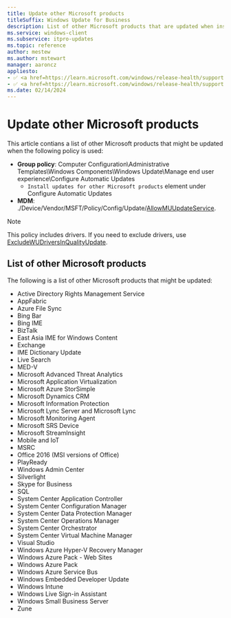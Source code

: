 ```yaml
---
title: Update other Microsoft products 
titleSuffix: Windows Update for Business
description: List of other Microsoft products that are updated when install updates for other Microsoft products (allowmuupdateservice) is used. 
ms.service: windows-client
ms.subservice: itpro-updates
ms.topic: reference
author: mestew
ms.author: mstewart
manager: aaroncz
appliesto: 
- ✅ <a href=https://learn.microsoft.com/windows/release-health/supported-versions-windows-client target=_blank>Windows 11</a>
- ✅ <a href=https://learn.microsoft.com/windows/release-health/supported-versions-windows-client target=_blank>Windows 10</a>	
ms.date: 02/14/2024
---
```


# Update other Microsoft products
<!--8743531-->
This article contians a list of other Microsoft products that might be updated when the following policy is used:

- **Group policy**: Computer Configuration\Administrative Templates\Windows Components\Windows Update\Manage end user experience\Configure Automatic Updates
    - `Install updates for other Microsoft products` element under Configure Automatic Updates
- **MDM**: ./Device/Vendor/MSFT/Policy/Config/Update/[AllowMUUpdateService](/windows/client-management/mdm/policy-csp-update?toc=/windows/deployment/toc.json&bc=/windows/deployment/breadcrumb/toc.json#allowmuupdateservice).

> [!Note]
> This policy includes drivers. If you need to exclude drivers, use [ExcludeWUDriversInQualityUpdate](/windows/client-management/mdm/policy-csp-update&bc=/windows/deployment/breadcrumb/toc.json#excludewudriversinqualityupdate).


## List of other Microsoft products

The following is a list of other Microsoft products that might be updated:

- Active Directory Rights Management Service
- AppFabric
- Azure File Sync
- Bing Bar
- Bing IME
- BizTalk
- East Asia IME for Windows Content
- Exchange
- IME Dictionary Update
- Live Search
- MED-V
- Microsoft Advanced Threat Analytics
- Microsoft Application Virtualization
- Microsoft Azure StorSimple
- Microsoft Dynamics CRM
- Microsoft Information Protection
- Microsoft Lync Server and Microsoft Lync
- Microsoft Monitoring Agent
- Microsoft SRS Device
- Microsoft StreamInsight
- Mobile and IoT
- MSRC
- Office 2016 (MSI versions of Office) 
- PlayReady
- Windows Admin Center
- Silverlight
- Skype for Business
- SQL
- System Center Application Controller
- System Center Configuration Manager
- System Center Data Protection Manager
- System Center Operations Manager
- System Center Orchestrator
- System Center Virtual Machine Manager
- Visual Studio
- Windows Azure Hyper-V Recovery Manager
- Windows Azure Pack - Web Sites
- Windows Azure Pack
- Windows Azure Service Bus
- Windows Embedded Developer Update
- Windows Intune 
- Windows Live Sign-in Assistant
- Windows Small Business Server
- Zune
